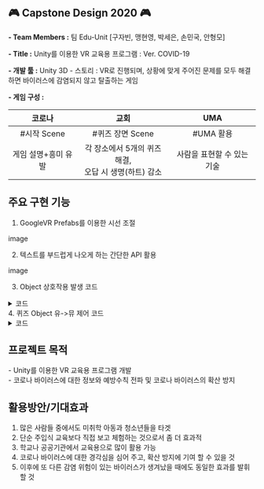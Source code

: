 ## 🎮 Capstone Design 2020 🎮

**\- Team Members :** 팀 Edu-Unit [구자빈, 맹현영, 박세은, 손민국, 안형모]

**\- Title :** Unity를 이용한 VR 교육용 프로그램 : Ver. COVID-19

**\- 개발 툴 :** Unity 3D - 스토리 : VR로 진행되며, 상황에 맞게 주어진 문제를 모두 해결하면 바이러스에 감염되지 않고 탈출하는 게임

**\- 게임 구성 :**

|코로나|교회|UMA|
|:----:|:----:|:-----:|
|#시작 Scene|#퀴즈 장면 Scene|#UMA 활용|
게임 설명+흥미 유발|각 장소에서 5개의 퀴즈 해결,</br>오답 시 생명(하트) 감소|사람을 표현할 수 있는 기술|

## 주요 구현 기능

1. GoogleVR Prefabs를 이용한 시선 조절

  image

2. 텍스트를 부드럽게 나오게 하는 간단한 API 활용

  image

3. Object 상호작용 발생 코드
<details>
  <summary>코드</summary>
time += Time.deltaTime;           
RaycastHit hit;               
Vector3 forward = mainCam.transform.TransformDirection(Vector3.forward);              
Debug.DrawRay(this. transform.position, forward*100, Color.green);              
CursorGaugeImage. fillAmount = GaugeTimer;
  </details>
4. 퀴즈 Object 유->뮤 제어 코드
<details>
  <summary>코드</summary>
if (GaugeTimer >= 1.0f && (hit. transform. tag. Equals( "ok5" )))
{
ok5.gameObject .SetActive( false) ;
Star tCorout ine(wait50))
HpManager 3. hp -= 1;
}
lEnumerator wait5()
{
yield return new WaitFor Seconds(4.0f); quiz5.gameObject. SetActive(false) ;
  </details>
  
## 프로젝트 목적

\- Unity를 이용한 VR 교육용 프로그램 개발        
\- 코로나 바이러스에 대한 정보와 예방수칙 전파 및 코로나 바이러스의 확산 방지         

## 활용방안/기대효과

1. 많은 사람들 중에서도 미취학 아동과 청소년들을 타겟       
2. 단순 주입식 교육보다 직접 보고 체험하는 것으로서 좀 더 효과적        
3. 학교나 공공기관에서 교육용으로 많이 활용 가능
4. 코로나 바이러스에 대한 경각심을 심어 주고, 확산 방지에 기여 할 수 있을 것
5. 이후에 또 다른 감염 위험이 있는 바이러스가 생겨났을 때에도 동일한 효과를 발휘할 것
